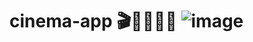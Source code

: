 # cinema-app 	 🎬📣🎥🍿👀 ![image](https://github.com/SofiiaKazanivska/cinema-app/assets/72439767/abaae313-0260-4b1c-a035-addf970fc4a5)

